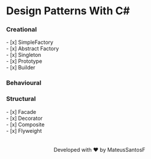# Design Patterns With C#

<h3> Creational </h3>
- [x] SimpleFactory <br>
- [x] Abstract Factory <br>
- [x] Singleton <br>
- [x] Prototype <br>
- [x] Builder <br>

<h3> Behavioural </h3>

<h3> Structural </h3>
- [x] Facade <br>
- [x] Decorator <br>
- [x] Composite <br>
- [x] Flyweight <br>
<br>
<br>
<div align="center">Developed with ❤️ by MateusSantosF</div>



